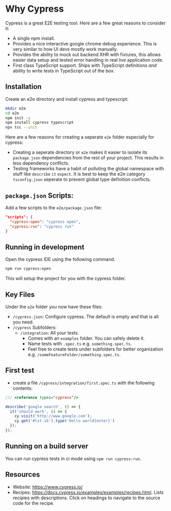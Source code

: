 # Why Cypress
Cypress is a great E2E testing tool. Here are a few great reasons to consider it:

* A single npm install.
* Provides a nice interactive google chrome debug experience. This is very similar to how UI devs mostly work manually.
* Provides the ability to mock out backend XHR with fixtures, this allows easier data setup and tested error handling in real live application code.
* First class TypeScript support. Ships with TypeScript definitions *and* ability to write tests in TypeScript out of the box.

## Installation

Create an e2e directory and install cypress and typescript:

```sh
mkdir e2e
cd e2e
npm init -y
npm install cypress typescript
npx tsc --init
```

Here are a few reasons for creating a seperate `e2e` folder especially for cypress: 
* Creating a seperate directory or `e2e` makes it easier to isolate its `package.json` dependencies from the rest of your project. This results in less dependency conflicts.
* Testing frameworks have a habit of polluting the global namespace with stuff like `describe` `it` `expect`. It is best to keep the e2e category `tsconfig.json` seperate to prevent global type definition conflicts.

## `package.json` Scripts: 

Add a few scripts to the `e2e/package.json` file:

```json
"scripts": {
  "cypress:open": "cypress open",
  "cypress:run": "cypress run"
}
```

## Running in development
Open the cypress IDE using the following command.

```sh
npm run cypress:open
```

This will setup the project for you with the cypress folder.

## Key Files
Under the `e2e` folder you now have these files: 

* `/cypress.json`: Configure cypress. The default is empty and that is all you need.
* `/cypress` Subfolders: 
    * `/integration`: All your tests. 
        * Comes with an `examples` folder. You can safely delete it.
        * Name tests with `.spec.ts` e.g. `something.spec.ts`. 
        * Feel free to create tests under subfolders for better organization e.g. `/someFeatureFolder/something.spec.ts`.

## First test 
* create a file `/cypress/integration/first.spec.ts` with the following contents: 

```ts
/// <reference types="cypress"/>

describe('google search', () => {
  it('should work', () => {
    cy.visit('http://www.google.com');
    cy.get('#lst-ib').type('Hello world{enter}')
  });
});
```

## Running on a build server

You can run cypress tests in ci mode using `npm run cypress:run`.

## Resources 
* Website: https://www.cypress.io/
* Recipes: https://docs.cypress.io/examples/examples/recipes.html. Lists recipies with descriptions. Click on headings to navigate to the source code for the recipe.

